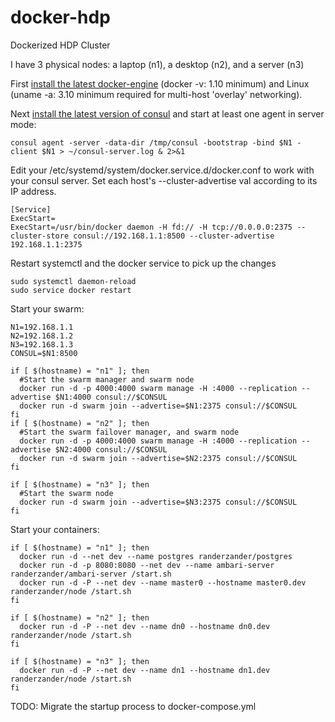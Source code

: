 # docker-hdp
Dockerized HDP Cluster

I have 3 physical nodes: a laptop (n1), a desktop (n2), and a server (n3)

First [install the latest docker-engine](https://docs.docker.com/engine/installation/linux/centos/) (docker -v: 1.10 minimum) and Linux (uname -a: 3.10 minimum required for multi-host 'overlay' networking).

Next [install the latest version of consul](https://www.consul.io/downloads.html) and start at least one agent in server mode:
```
consul agent -server -data-dir /tmp/consul -bootstrap -bind $N1 -client $N1 > ~/consul-server.log & 2>&1
```

Edit your /etc/systemd/system/docker.service.d/docker.conf to work with your consul server. Set each host's --cluster-advertise val according to its IP address.
```
[Service]
ExecStart=
ExecStart=/usr/bin/docker daemon -H fd:// -H tcp://0.0.0.0:2375 --cluster-store consul://192.168.1.1:8500 --cluster-advertise 192.168.1.1:2375
```

Restart systemctl and the docker service to pick up the changes
```
sudo systemctl daemon-reload
sudo service docker restart
```

Start your swarm:
```
N1=192.168.1.1
N2=192.168.1.2
N3=192.168.1.3
CONSUL=$N1:8500

if [ $(hostname) = "n1" ]; then
  #Start the swarm manager and swarm node
  docker run -d -p 4000:4000 swarm manage -H :4000 --replication --advertise $N1:4000 consul://$CONSUL
  docker run -d swarm join --advertise=$N1:2375 consul://$CONSUL
fi
if [ $(hostname) = "n2" ]; then
  #Start the swarm failover manager, and swarm node
  docker run -d -p 4000:4000 swarm manage -H :4000 --replication --advertise $N2:4000 consul://$CONSUL
  docker run -d swarm join --advertise=$N2:2375 consul://$CONSUL
fi

if [ $(hostname) = "n3" ]; then
  #Start the swarm node
  docker run -d swarm join --advertise=$N3:2375 consul://$CONSUL
fi
```

Start your containers:
```
if [ $(hostname) = "n1" ]; then
  docker run -d --net dev --name postgres randerzander/postgres
  docker run -d -p 8080:8080 --net dev --name ambari-server randerzander/ambari-server /start.sh
  docker run -d -P --net dev --name master0 --hostname master0.dev randerzander/node /start.sh
fi

if [ $(hostname) = "n2" ]; then
  docker run -d -P --net dev --name dn0 --hostname dn0.dev randerzander/node /start.sh
fi

if [ $(hostname) = "n3" ]; then
  docker run -d -P --net dev --name dn1 --hostname dn1.dev randerzander/node /start.sh
fi
```

TODO: Migrate the startup process to docker-compose.yml
